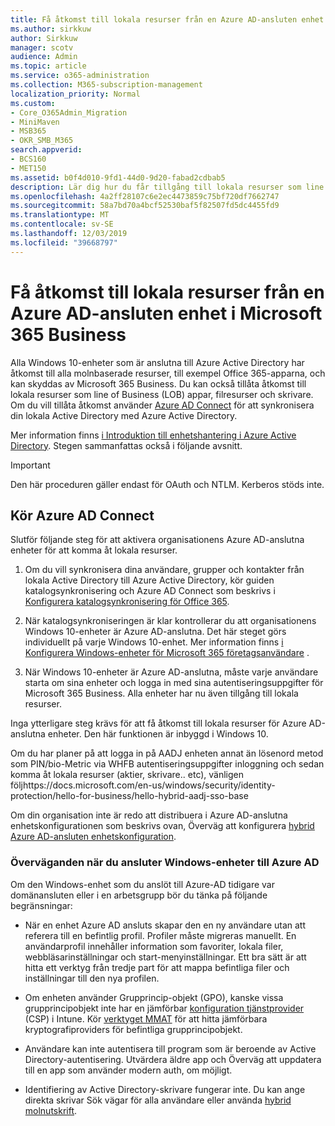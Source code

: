 ```yaml
---
title: Få åtkomst till lokala resurser från en Azure AD-ansluten enhet i Microsoft 365 Business
ms.author: sirkkuw
author: Sirkkuw
manager: scotv
audience: Admin
ms.topic: article
ms.service: o365-administration
ms.collection: M365-subscription-management
localization_priority: Normal
ms.custom:
- Core_O365Admin_Migration
- MiniMaven
- MSB365
- OKR_SMB_M365
search.appverid:
- BCS160
- MET150
ms.assetid: b0f4d010-9fd1-44d0-9d20-fabad2cdbab5
description: Lär dig hur du får tillgång till lokala resurser som line of Business-appar, filresurser och skrivare från en Azure Active Directory-ansluten Windows 10-enhet.
ms.openlocfilehash: 4a2ff28107c6e2ec4473859c75bf720df7662747
ms.sourcegitcommit: 58a7bd70a4bcf52530baf5f82507fd5dc4455fd9
ms.translationtype: MT
ms.contentlocale: sv-SE
ms.lasthandoff: 12/03/2019
ms.locfileid: "39668797"
---
```

# <a name="access-on-premises-resources-from-an-azure-ad-joined-device-in-microsoft-365-business"></a>Få åtkomst till lokala resurser från en Azure AD-ansluten enhet i Microsoft 365 Business

Alla Windows 10-enheter som är anslutna till Azure Active Directory har åtkomst till alla molnbaserade resurser, till exempel Office 365-apparna, och kan skyddas av Microsoft 365 Business. Du kan också tillåta åtkomst till lokala resurser som line of Business (LOB) appar, filresurser och skrivare. Om du vill tillåta åtkomst använder [Azure AD Connect](https://docs.microsoft.com/azure/active-directory/connect/active-directory-aadconnect) för att synkronisera din lokala Active Directory med Azure Active Directory. 

Mer information finns [i Introduktion till enhetshantering i Azure Active Directory](https://docs.microsoft.com/azure/active-directory/device-management-introduction).
Stegen sammanfattas också i följande avsnitt.

> [!IMPORTANT]
> Den här proceduren gäller endast för OAuth och NTLM. Kerberos stöds inte.
 
## <a name="run-azure-ad-connect"></a>Kör Azure AD Connect

Slutför följande steg för att aktivera organisationens Azure AD-anslutna enheter för att komma åt lokala resurser.
  
1. Om du vill synkronisera dina användare, grupper och kontakter från lokala Active Directory till Azure Active Directory, kör guiden katalogsynkronisering och Azure AD Connect som beskrivs i [Konfigurera katalogsynkronisering för Office 365](https://support.office.com/article/1b3b5318-6977-42ed-b5c7-96fa74b08846).
    
2. När katalogsynkroniseringen är klar kontrollerar du att organisationens Windows 10-enheter är Azure AD-anslutna. Det här steget görs individuellt på varje Windows 10-enhet. Mer information finns [i Konfigurera Windows-enheter för Microsoft 365 företagsanvändare](set-up-windows-devices.md) . 
    
3. När Windows 10-enheter är Azure AD-anslutna, måste varje användare starta om sina enheter och logga in med sina autentiseringsuppgifter för Microsoft 365 Business. Alla enheter har nu även tillgång till lokala resurser.
    
Inga ytterligare steg krävs för att få åtkomst till lokala resurser för Azure AD-anslutna enheter. Den här funktionen är inbyggd i Windows 10. 

Om du har planer på att logga in på AADJ enheten annat än lösenord metod som PIN/bio-Metric via WHFB autentiseringsuppgifter inloggning och sedan komma åt lokala resurser (aktier, skrivare.. etc), vänligen följhttps://docs.microsoft.com/en-us/windows/security/identity-protection/hello-for-business/hello-hybrid-aadj-sso-base
  
Om din organisation inte är redo att distribuera i Azure AD-anslutna enhetskonfigurationen som beskrivs ovan, Överväg att konfigurera [hybrid Azure AD-ansluten enhetskonfiguration](manage-windows-devices.md).
  
### <a name="considerations-when-you-join-windows-devices-to-azure-ad"></a>Överväganden när du ansluter Windows-enheter till Azure AD

Om den Windows-enhet som du anslöt till Azure-AD tidigare var domänansluten eller i en arbetsgrupp bör du tänka på följande begränsningar:
  
- När en enhet Azure AD ansluts skapar den en ny användare utan att referera till en befintlig profil. Profiler måste migreras manuellt. En användarprofil innehåller information som favoriter, lokala filer, webbläsarinställningar och start-menyinställningar. Ett bra sätt är att hitta ett verktyg från tredje part för att mappa befintliga filer och inställningar till den nya profilen.

- Om enheten använder Grupprincip-objekt (GPO), kanske vissa grupprincipobjekt inte har en jämförbar [konfiguration tjänstprovider](https://docs.microsoft.com/windows/configuration/provisioning-packages/how-it-pros-can-use-configuration-service-providers) (CSP) i Intune. Kör [verktyget MMAT](https://www.microsoft.com/download/details.aspx?id=45520) för att hitta jämförbara kryptografiproviders för befintliga grupprincipobjekt.

- Användare kan inte autentisera till program som är beroende av Active Directory-autentisering. Utvärdera äldre app och Överväg att uppdatera till en app som använder modern auth, om möjligt.

- Identifiering av Active Directory-skrivare fungerar inte. Du kan ange direkta skrivar Sök vägar för alla användare eller använda [hybrid molnutskrift](https://docs.microsoft.com/windows-server/administration/hybrid-cloud-print/hybrid-cloud-print-deploy).

